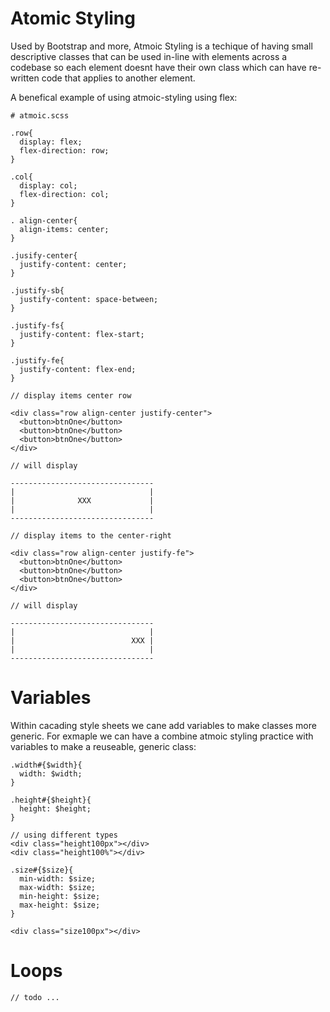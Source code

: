 # Atomic Styling

Used by Bootstrap and more, Atmoic Styling is a techique of having small descriptive classes that can be used in-line with elements across a codebase so each element doesnt have their own class which can have re-written code that applies to another element.

A benefical example of using atmoic-styling using flex:

```
# atmoic.scss

.row{
  display: flex;
  flex-direction: row;
}

.col{
  display: col;
  flex-direction: col;
}

. align-center{
  align-items: center;
}

.jusify-center{
  justify-content: center;
}

.justify-sb{
  justify-content: space-between;
}

.justify-fs{
  justify-content: flex-start;
}

.justify-fe{
  justify-content: flex-end;
}

// display items center row

<div class="row align-center justify-center">
  <button>btnOne</button>
  <button>btnOne</button>
  <button>btnOne</button>
</div>

// will display

--------------------------------
|                              |
|              XXX             |
|                              |
--------------------------------

// display items to the center-right

<div class="row align-center justify-fe">
  <button>btnOne</button>
  <button>btnOne</button>
  <button>btnOne</button>
</div>

// will display

--------------------------------
|                              |
|                          XXX |
|                              |
--------------------------------

```

# Variables 

Within cacading style sheets we cane add variables to make classes more generic. For exmaple we can have a combine atmoic styling practice with variables to make a reuseable, generic class:

```
.width#{$width}{
  width: $width;
}

.height#{$height}{
  height: $height;
}

// using different types 
<div class="height100px"></div>
<div class="height100%"></div>

.size#{$size}{
  min-width: $size;
  max-width: $size;
  min-height: $size;
  max-height: $size;  
}

<div class="size100px"></div>

```


# Loops 

```
// todo ...
```
